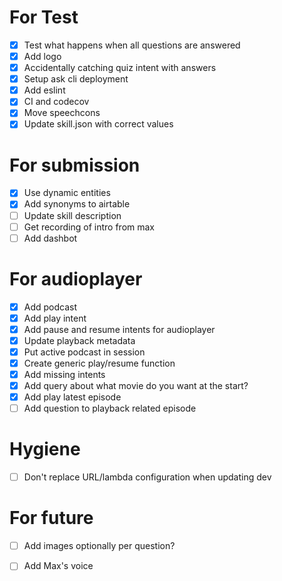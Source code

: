 # For Test
- [X] Test what happens when all questions are answered
- [X] Add logo
- [X] Accidentally catching quiz intent with answers
- [X] Setup ask cli deployment
- [X] Add eslint
- [X] CI and codecov
- [X] Move speechcons
- [X] Update skill.json with correct values

# For submission
- [X] Use dynamic entities
- [X] Add synonyms to airtable
- [ ] Update skill description
- [ ] Get recording of intro from max
- [ ] Add dashbot

# For audioplayer
- [X] Add podcast
- [X] Add play intent
- [X] Add pause and resume intents for audioplayer
- [X] Update playback metadata
- [X] Put active podcast in session
- [X] Create generic play/resume function
- [X] Add missing intents
- [X] Add query about what movie do you want at the start?
- [X] Add play latest episode
- [ ] Add question to playback related episode

# Hygiene
- [ ] Don't replace URL/lambda configuration when updating dev

# For future
- [ ] Add images optionally per question?
- [ ] Add Max's voice

